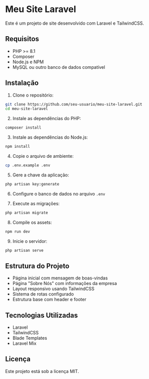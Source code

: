 # Meu Site Laravel

Este é um projeto de site desenvolvido com Laravel e TailwindCSS.

## Requisitos

- PHP >= 8.1
- Composer
- Node.js e NPM
- MySQL ou outro banco de dados compatível

## Instalação

1. Clone o repositório:
```bash
git clone https://github.com/seu-usuario/meu-site-laravel.git
cd meu-site-laravel
```

2. Instale as dependências do PHP:
```bash
composer install
```

3. Instale as dependências do Node.js:
```bash
npm install
```

4. Copie o arquivo de ambiente:
```bash
cp .env.example .env
```

5. Gere a chave da aplicação:
```bash
php artisan key:generate
```

6. Configure o banco de dados no arquivo `.env`

7. Execute as migrações:
```bash
php artisan migrate
```

8. Compile os assets:
```bash
npm run dev
```

9. Inicie o servidor:
```bash
php artisan serve
```

## Estrutura do Projeto

- Página inicial com mensagem de boas-vindas
- Página "Sobre Nós" com informações da empresa
- Layout responsivo usando TailwindCSS
- Sistema de rotas configurado
- Estrutura base com header e footer

## Tecnologias Utilizadas

- Laravel
- TailwindCSS
- Blade Templates
- Laravel Mix

## Licença

Este projeto está sob a licença MIT.
